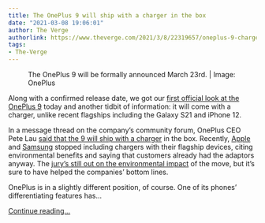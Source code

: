 ```yaml
---
title: The OnePlus 9 will ship with a charger in the box
date: "2021-03-08 19:06:01"
author: The Verge
authorlink: https://www.theverge.com/2021/3/8/22319657/oneplus-9-charger-in-box-pete-lau-announcement
tags:
- The-Verge
---
```

<figure>
      <img alt="" src="https://cdn.vox-cdn.com/thumbor/DSYKKixCaoXdpoWoYrmhtBsLDx0=/178x0:2244x1377/1310x873/cdn.vox-cdn.com/assets.sbnation.com/uploads/chorus_image/image/68930940/oneplus_9.0.jpg" />
        <figcaption>The OnePlus 9 will be formally announced March 23rd. | Image: OnePlus</figcaption>
    </figure>

  <p id="ufKkK5">Along with a confirmed release date, we got our <a href="https://twitter.com/oneplus/status/1368851473698746375?s=20">first official look at the OnePlus 9</a> today and another tidbit of information: it will come with a charger, unlike recent flagships including the Galaxy S21 and iPhone 12. </p>
<p id="P0c1XG">In a message thread on the company’s community forum, OnePlus CEO Pete Lau <a href="https://forums.oneplus.com/threads/something-new-is-on-the-horizon-what-is-it.1396347/page-28#post-22835224">said that the 9 will ship with a charger</a> in the box. Recently, <a href="https://www.theverge.com/2020/10/13/21514480/apple-iphone-charging-brick-charger-earbuds-box-environmental-impact-carbon-emissions">Apple</a> and <a href="https://www.theverge.com/22225930/samsung-galaxy-s21-no-charger-brick-headphones-price">Samsung</a> stopped including chargers with their flagship devices, citing environmental benefits and saying that customers already had the adaptors anyway. The <a href="https://www.theverge.com/2020/10/16/21519466/apple-iphone-12-chargers-airpods-greenhouse-gas-emissions-e-waste">jury’s still out on the environmental impact</a> of the move, but it’s sure to have helped the companies’ bottom lines.</p>
<p id="L5aj1C">OnePlus is in a slightly different position, of course. One of its phones’ differentiating features has...</p>
  <p>
    <a href="https://www.theverge.com/2021/3/8/22319657/oneplus-9-charger-in-box-pete-lau-announcement">Continue reading&hellip;</a>
  </p>